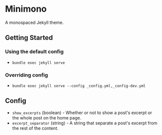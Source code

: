 # Minimono

A monospaced Jekyll theme.

## Getting Started

### Using the default config

- `bundle exec jekyll serve`

### Overriding config

- `bundle exec jekyll serve --config _config.yml,_config-dev.yml`

## Config

- `show_excerpts` (boolean) - Whether or not to show a post's excerpt or the whole post on the home page.
- `excerpt_separator` (string) - A string that separate a post's excerpt from the rest of the content.
